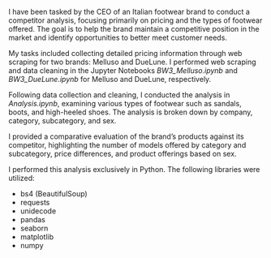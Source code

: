 I have been tasked by the CEO of an Italian footwear brand to conduct a competitor analysis, focusing primarily on pricing and the types of footwear offered. The goal is to help the brand maintain a competitive position in the market and identify opportunities to better meet customer needs.

My tasks included collecting detailed pricing information through web scraping for two brands: Melluso and DueLune. 
I performed web scraping and data cleaning in the Jupyter Notebooks *BW3_Melluso.ipynb* and *BW3_DueLune.ipynb* for Melluso and DueLune, respectively.

Following data collection and cleaning, I conducted the analysis in *Analysis.ipynb*, examining various types of footwear such as sandals, boots, and high-heeled shoes. The analysis is broken down by company, category, subcategory, and sex.

I provided a comparative evaluation of the brand’s products against its competitor, highlighting the number of models offered by category and subcategory, price differences, and product offerings based on sex.

I performed this analysis exclusively in Python. The following libraries were utilized:
* bs4 (BeautifulSoup)
* requests  
* unidecode
* pandas
* seaborn   
* matplotlib  
* numpy
